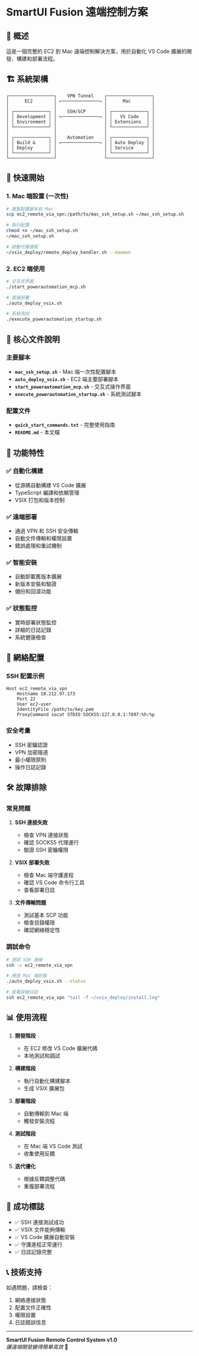 # SmartUI Fusion 遠端控制方案

## 🎯 概述

這是一個完整的 EC2 到 Mac 遠端控制解決方案，用於自動化 VS Code 擴展的開發、構建和部署流程。

## 🏗️ 系統架構

```
┌─────────────────┐    VPN Tunnel    ┌─────────────────┐
│      EC2        │ ←──────────────→ │      Mac        │
│                 │                  │                 │
│ ┌─────────────┐ │    SSH/SCP       │ ┌─────────────┐ │
│ │ Development │ │ ←──────────────→ │ │   VS Code   │ │
│ │ Environment │ │                  │ │ Extensions  │ │
│ └─────────────┘ │                  │ └─────────────┘ │
│                 │                  │                 │
│ ┌─────────────┐ │    Automation    │ ┌─────────────┐ │
│ │ Build &     │ │ ←──────────────→ │ │ Auto Deploy │ │
│ │ Deploy      │ │                  │ │ Service     │ │
│ └─────────────┘ │                  │ └─────────────┘ │
└─────────────────┘                  └─────────────────┘
```

## 🚀 快速開始

### 1. Mac 端設置 (一次性)

```bash
# 複製配置腳本到 Mac
scp ec2_remote_via_vpn:/path/to/mac_ssh_setup.sh ~/mac_ssh_setup.sh

# 執行配置
chmod +x ~/mac_ssh_setup.sh
~/mac_ssh_setup.sh

# 啟動守護進程
~/vsix_deploy/remote_deploy_handler.sh --daemon
```

### 2. EC2 端使用

```bash
# 交互式界面
./start_powerautomation_mcp.sh

# 直接部署
./auto_deploy_vsix.sh

# 系統測試
./execute_powerautomation_startup.sh
```

## 📁 核心文件說明

### 主要腳本

- **`mac_ssh_setup.sh`** - Mac 端一次性配置腳本
- **`auto_deploy_vsix.sh`** - EC2 端主要部署腳本
- **`start_powerautomation_mcp.sh`** - 交互式操作界面
- **`execute_powerautomation_startup.sh`** - 系統測試腳本

### 配置文件

- **`quick_start_commands.txt`** - 完整使用指南
- **`README.md`** - 本文檔

## 🔧 功能特性

### ✅ 自動化構建
- 從源碼自動構建 VS Code 擴展
- TypeScript 編譯和依賴管理
- VSIX 打包和版本控制

### ✅ 遠端部署
- 通過 VPN 和 SSH 安全傳輸
- 自動文件傳輸和權限設置
- 錯誤處理和重試機制

### ✅ 智能安裝
- 自動卸載舊版本擴展
- 新版本安裝和驗證
- 備份和回滾功能

### ✅ 狀態監控
- 實時部署狀態監控
- 詳細的日誌記錄
- 系統健康檢查

## 🔗 網絡配置

### SSH 配置示例
```
Host ec2_remote_via_vpn
    Hostname 18.212.97.173
    Port 22
    User ec2-user
    IdentityFile /path/to/key.pem
    ProxyCommand socat STDIO SOCKS5:127.0.0.1:7897:%h:%p
```

### 安全考量
- SSH 密鑰認證
- VPN 加密隧道
- 最小權限原則
- 操作日誌記錄

## 🛠️ 故障排除

### 常見問題

1. **SSH 連接失敗**
   - 檢查 VPN 連接狀態
   - 確認 SOCKS5 代理運行
   - 驗證 SSH 密鑰權限

2. **VSIX 部署失敗**
   - 檢查 Mac 端守護進程
   - 確認 VS Code 命令行工具
   - 查看部署日誌

3. **文件傳輸問題**
   - 測試基本 SCP 功能
   - 檢查目錄權限
   - 確認網絡穩定性

### 調試命令

```bash
# 測試 SSH 連接
ssh -v ec2_remote_via_vpn

# 檢查 Mac 端狀態
./auto_deploy_vsix.sh --status

# 查看詳細日誌
ssh ec2_remote_via_vpn "tail -f ~/vsix_deploy/install.log"
```

## 📊 使用流程

1. **開發階段**
   - 在 EC2 修改 VS Code 擴展代碼
   - 本地測試和調試

2. **構建階段**
   - 執行自動化構建腳本
   - 生成 VSIX 擴展包

3. **部署階段**
   - 自動傳輸到 Mac 端
   - 觸發安裝流程

4. **測試階段**
   - 在 Mac 端 VS Code 測試
   - 收集使用反饋

5. **迭代優化**
   - 根據反饋調整代碼
   - 重複部署流程

## 🎉 成功標誌

- ✅ SSH 連接測試成功
- ✅ VSIX 文件能夠傳輸
- ✅ VS Code 擴展自動安裝
- ✅ 守護進程正常運行
- ✅ 日誌記錄完整

## 📞 技術支持

如遇問題，請檢查：
1. 網絡連接狀態
2. 配置文件正確性
3. 權限設置
4. 日誌錯誤信息

---

**SmartUI Fusion Remote Control System v1.0**  
*讓遠端開發變得簡單高效* 🚀

